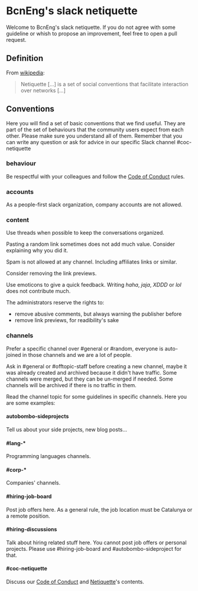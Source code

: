 # BcnEng's slack netiquette

Welcome to BcnEng's slack netiquette. If you do not agree with some guideline or whish to propose an improvement, feel free to open a pull request.

## Definition

From [wikipedia](https://en.wikipedia.org/wiki/Etiquette_in_technology#Netiquette):

> Netiquette [...] is a set of social conventions that facilitate interaction over networks [...]

## Conventions

Here you will find a set of basic conventions that we find useful. They are part of the set of behaviours that the community users expect from each other. Please make sure you understand all of them. Remember that you can write any question or ask for advice in our specific Slack channel #coc-netiquette

### behaviour

Be respectful with your colleagues and follow the [Code of Conduct](../coc/README.md) rules.

### accounts

As a people-first slack organization, company accounts are not allowed.

### content

Use threads when possible to keep the conversations organized.

Pasting a random link sometimes does not add much value. Consider explaining why you did it.

Spam is not allowed at any channel. Including affiliates links or similar.

Consider removing the link previews.

Use emoticons to give a quick feedback. Writing _haha_, _jaja_, _XDDD_ or _lol_ does not contribute much.

The administrators reserve the rights to:
- remove abusive comments, but always warning the publisher before
- remove link previews, for readibility's sake

### channels

Prefer a specific channel over #general or #random, everyone is auto-joined in those channels and we are a lot of people.

Ask in #general or #offtopic-staff before creating a new channel, maybe it was already created and archived because it didn't have traffic. Some channels were merged, but they can be un-merged if needed. Some channels will be archived if there is no traffic in them.

Read the channel topic for some guidelines in specific channels. Here you are some examples:

#### autobombo-sideprojects

Tell us about your side projects, new blog posts...

#### #lang-*

Programming languages channels.

#### #corp-*

Companies' channels.

#### #hiring-job-board

Post job offers here. As a general rule, the job location must be Catalunya or a remote position.

#### #hiring-discussions

Talk about hiring related stuff here. You cannot post job offers or personal projects. Please use #hiring-job-board and #autobombo-sideproject for that.

#### #coc-netiquette

Discuss our [Code of Conduct](../coc/README.md) and [Netiquette](#bcnengs-slack-netiquette)'s contents.
